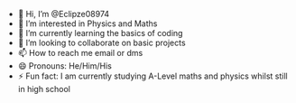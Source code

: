 - 👋 Hi, I’m @Eclipze08974
- 👀 I’m interested in Physics and Maths
- 🌱 I’m currently learning the basics of coding
- 💞️ I’m looking to collaborate on basic projects
- 📫 How to reach me email or dms
- 😄 Pronouns: He/Him/His
- ⚡ Fun fact: I am currently studying A-Level maths and physics whilst still in high school

<!---
Eclipze08974/Eclipze08974 is a ✨ special ✨ repository because its `README.md` (this file) appears on your GitHub profile.
You can click the Preview link to take a look at your changes.
--->
